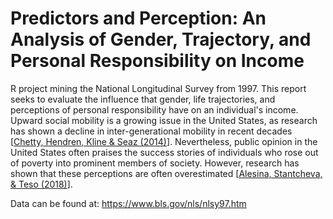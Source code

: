 # Predictors and Perception: An Analysis of Gender, Trajectory, and Personal Responsibility on Income
R project mining the National Longitudinal Survey from 1997. This report seeks to evaluate the influence that gender, life trajectories, and perceptions of personal responsibility have on an individual's income. Upward social mobility is a growing issue in the United States, as research has shown a decline in inter-generational mobility in recent decades [[Chetty, Hendren, Kline & Seaz (2014)](https://www.nber.org/papers/w19843)]. Nevertheless, public opinion in the United States often praises the success stories of individuals who rose out of poverty into prominent members of society. However, research has shown that these perceptions are often overestimated [[Alesina, Stantcheva, & Teso (2018)](https://insight.kellogg.northwestern.edu/article/how-closely-do-our-beliefs-about-social-mobility-match-reality)].

Data can be found at: https://www.bls.gov/nls/nlsy97.htm
